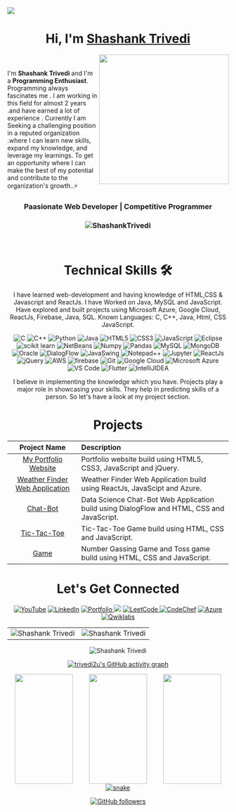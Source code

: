 ![](https://github.com/trivedi2u/portfolio/blob/bd79f60dd1d0b472701fe69512958003f44c0a87/images/bgGitHub.jpg)
<h1 align="center" >Hi, I'm <a href="https://www.linkedin.com/in/strivedi4u" target="_blank"> Shashank Trivedi </a></h1>
<img align="right" style="width: 295px; height: 295px;" src="https://github.com/trivedi2u/portfolio/blob/cc166ea5de48b659669e705f5b0b7a1de5a9ec2e/images/11zon_cropped.png">

<br><br>
I'm <b>Shashank Trivedi </b>and I'm a <b>Programming Enthusiast</b>. Programming always fascinates me . I am working in this field for almost 2 years .and have earned a lot of experience . Currently I am Seeking a challenging position in a reputed organization .where I can learn new skills, expand my knowledge, and leverage my learnings. To get an opportunity where I can make the best of my potential and contribute to the organization's growth..⚡
<h3 align="center"> Paasionate Web Developer | Competitive Programmer </h3>

<h3><p align="center"> <img src="https://komarev.com/ghpvc/?username=trivedi2u&label=Profile%20views&color=6805D3&style=flat" alt="ShashankTrivedi" /> </p></h3>
<br>
   <div align="center">

<h1>Technical Skills 🛠</h1>
   
I have learned web-development and having knowledge of HTML,CSS & Javascript and ReactJs. I have Worked on Java, MySQL and JavaScript. Have explored and built projects using Microsoft Azure, Google Cloud, ReactJs, Firebase, Java, SQL.
 Known Languages: C, C++, Java, Html, CSS JavaScript.

<p align="center"> 
<img alt="C" src="https://img.shields.io/badge/c-%2300599C.svg?&style=for-the-badge&logo=c&logoColor=white" />
<img alt="C++" src="https://img.shields.io/badge/c++-%2300599C.svg?&style=for-the-badge&logo=c%2B%2B&ogoColor=white" />
 <img alt="Python" src="https://img.shields.io/badge/python-%2314354C.svg?style=for-the-badge&logo=python&logoColor=white"/>
 <img alt="Java" src="https://img.shields.io/badge/java-%23ED8B00.svg?&style=for-the-badge&logo=java&logoColor=white" />
<img alt="HTML5" src="https://img.shields.io/badge/html5-%23E34F26.svg?&style=for-the-badge&logo=html5&logoColor=white" />
 <img alt="CSS3" src="https://img.shields.io/badge/css3-%231572B6.svg?&style=for-the-badge&logo=css3&logoColor=white" />
 <img alt="JavaScript" src="https://img.shields.io/badge/javascript-%23323330.svg?&style=for-the-badge&logo=javascript&logoColor=%23F7DF1E" />
 <img alt="Eclipse" src="https://img.shields.io/badge/Eclipse-FF6F00?style=for-the-badge&logo=Eclipse&logoColor=white" />
 <img alt="scikit learn" src="https://img.shields.io/badge/scikit_learn-F7931E?style=for-the-badge&logo=scikit-learn&logoColor=white" />  
 <img alt="NetBeans" src="https://img.shields.io/badge/NetBeans-D00000?style=for-the-badge&logo=NetBeanss&logoColor=white" />
 <img alt="Numpy" src="https://img.shields.io/badge/Numpy-777BB4?style=for-the-badge&logo=numpy&logoColor=white" />
 <img alt="Pandas" src="https://img.shields.io/badge/Pandas-2C2D72?style=for-the-badge&logo=pandas&logoColor=white" />
 <img alt="MySQL" src="https://img.shields.io/badge/MySQL-00000F?style=for-the-badge&logo=mysql&logoColor=white" />
 <img alt="MongoDB" src="https://img.shields.io/badge/MongoDB-white?style=for-the-badge&logo=mongodb&logoColor=4EA94B" />
 <img alt="Oracle" src="https://img.shields.io/badge/Oracle-339933?style=for-the-badge&logo=Oracle&logoColor=white" />
    <img alt="DialogFlow" src="https://img.shields.io/badge/DialogFlow-CB3837?style=for-the-badge&logo=dialogflow&logoColor=white" />
    <img alt="JavaSwing" src="https://img.shields.io/badge/JavaSwing-000000?style=for-the-badge&logo=javaswing&logoColor=white" />
    <img alt="Notepad++" src="https://img.shields.io/badge/Notepad++-27338e?style=for-the-badge&logo=Notepad++&logoColor=white" />
    <img alt="Jupyter" src="https://img.shields.io/badge/Jupyter-F37626.svg?&style=for-the-badge&logo=Jupyter&logoColor=white" />
    <img alt="ReactJs" src="https://img.shields.io/badge/React-20232A?style=for-the-badge&logo=react&logoColor=61DAFB" />
    <img alt="jQuery" src="https://img.shields.io/badge/jQuery-0769AD?style=for-the-badge&logo=jquery&logoColor=white" />
    <img alt="AWS" src="https://img.shields.io/badge/AWS-326ce5.svg?&style=for-the-badge&logo=aws&logoColor=white" />
    <img alt="firebase" src="https://img.shields.io/badge/firebase-ffca28?style=for-the-badge&logo=firebase&logoColor=black" />
    <img alt="Git" src="https://img.shields.io/badge/Git-F05032?style=for-the-badge&logo=git&logoColor=white" />
    <img alt="Google Cloud" src="https://img.shields.io/badge/Google_Cloud-4285F4?style=for-the-badge&logo=google-cloud&logoColor=white" />
    <img alt="Microsoft Azure" src="https://img.shields.io/badge/microsoft%20azure-0089D6?style=for-the-badge&logo=microsoft-azure&logoColor=white" />
    <img alt="VS Code" src="https://img.shields.io/badge/Visual_Studio_Code-0078D4?style=for-the-badge&logo=visual%20studio%20code&logoColor=white" />
    <img alt="Flutter" src="https://img.shields.io/badge/Flutter-02569B?style=for-the-badge&logo=flutter&logoColor=white" />
    <img alt="IntelliJIDEA" src="https://img.shields.io/badge/IntelliJIDEA-000000.svg?style=for-the-badge&logo=intellij-idea&logoColor=white" />
</p>


I believe in implementing the knowledge which you have. Projects play a major role in showcasing your skills. They help in predicting skills of a person. So let's have a look at my project section.

<h1 align="center">Projects</h1>


| Project Name      | Description | 
| :---:        |    :----   |  
| [My Portfolio Website](https://trivedi2u.github.io/portfolio/)     | Portfolio website build using HTML5, CSS3, JavaScript and jQuery. 
| [Weather Finder Web Application](https://weatherapps.azurewebsites.net/)   | Weather Finder Web Application build using ReactJs, JavaScipt and Azure. 
| [Chat-Bot](https://trivedi2u.github.io/chatBot)     | Data Science Chat-Bot Web Application build using DialogFlow and HTML, CSS and JavaScript.
| [Tic-Tac-Toe](https://trivedi2u.github.io/tictatoe)     | Tic-Tac-Toe Game build using HTML, CSS and JavaScript.
| [Game](https://trivedi2u.github.io/game)     |  Number Gassing Game and Toss game build using HTML, CSS and JavaScript.


 <h1 align="center">Let's Get Connected</h1>

<div align="center">

<a  href="https://www.linkedin.com/in/strivedi4u" target="_blank"><img alt="YouTube" src="https://img.shields.io/badge/LinkedIn-%23FF0000.svg?style=for-the-badge&logo=LinkedIn&logoColor=white" /></a>
<a  href="https://www.github.com/trivedi2u/" target="_blank"><img alt="LinkedIn" src="https://img.shields.io/badge/GitHub%20-%230077B5.svg?&style=for-the-badge&logo=Github&logoColor=white" /></a>
<a  href="https://trivedi2u.github.io/portfolio/"><img alt="Portfolio" src="https://img.shields.io/badge/Portfolio-E4405F?style=for-the-badge&logo=portfolio&logoColor=white">
   </a>
<a href="https://www.hackerrank.com/shashank_trivedi?hr_r=1" target="_blank"><img src="https://img.shields.io/badge/HackerRank-%2300acee.svg?&style=for-the-badge&logo=hackerrank&logoColor=white&alt=hackerrank" /></a>
<a href="https://leetcode.com/strivedi4u/"><img  alt="LeetCode" src="https://img.shields.io/badge/LeetCode-D14836?style=for-the-badge&logo=leetcode&logoColor=white" />
<a  href="https://www.codechef.com/users/shashank4u"><img alt="CodeChef" src="https://img.shields.io/badge/CodeChef-2CA5E0?style=for-the-badge&logo=codechef&logoColor=white"></a>
<a  href="https://docs.microsoft.com/en-us/users/shashankkumartrivedi/"><img alt="Azure" src="https://img.shields.io/badge/Azure-7289DA?style=for-the-badge&logo=azure&logoColor=white">
<a  href="https://www.cloudskillsboost.google/public_profiles/a3c348e0-5555-4a78-b374-4e66b8aaae16/"><img alt="Qwiklabs" src="https://img.shields.io/badge/Qwiklabs-E4405F?style=for-the-badge&logo=qwiklabs&logoColor=white">
   </a>

   
   
</div>
  
   
   
<table>
  <tr>
   
<td><img src="https://github-readme-stats.vercel.app/api?username=trivedi2u&include_all_commits=true&count_private=true&show_icons=true&line_height=20&title_color=7A7ADB&icon_color=2234AE&text_color=D3D3D3&bg_color=0,000000,130F40" alt="Shashank Trivedi" />
    <td><img src="https://github-readme-stats.vercel.app/api/top-langs?username=trivedi2u&show_icons=true&locale=en&layout=compact&title_color=7A7ADB&icon_color=2234AE&text_color=D3D3D3&bg_color=0,000000,130F40" alt="Shashank Trivedi" /></td>
  </tr>
</table>

<div align="center">
<p><img align="center" src="https://github-readme-streak-stats.herokuapp.com/?user=trivedi2u&theme=dark" alt="Shashank Trivedi" /></p>

  </div>

 [![trivedi2u's GitHub activity graph](https://activity-graph.herokuapp.com/graph?username=trivedi2u&theme=xcode)](https://git.io/trivedi2u)
   
<div align="center" style="display:inline-block; display:flex;">
     <img align="left" style="width:80%;  height:250px; float:left; display: inline-block; " src="https://octodex.github.com/images/daftpunktocat-thomas.gif">    
      <img align="center" style="width:80%;  height:250px; float:center; display: inline-block; " src="https://octodex.github.com/images/hula_loop_octodex03.gif">
   <img align="right" style="width:80%;  height:250px; float:right; display: inline-block; " src="https://octodex.github.com/images/daftpunktocat-guy.gif">

   </div>
<div align="center">
  <a href="https://trivedi2u.github.io/trivedi2u/">
  <img  src="https://github.com/trivedi2u/trivedi2u/blob/main/grid-snake.svg"
       alt="snake" /></a>
</div>


[![GitHub followers](https://img.shields.io/github/followers/trivedi2u.svg?style=social&label=Follow)](https://github.com/trivedi2u?tab=followers)
